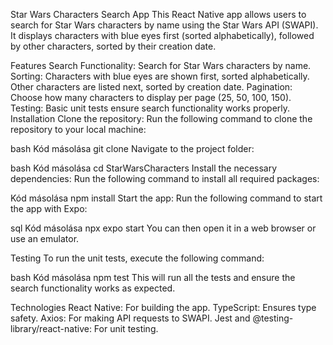Star Wars Characters Search App
This React Native app allows users to search for Star Wars characters by name using the Star Wars API (SWAPI). It displays characters with blue eyes first (sorted alphabetically), followed by other characters, sorted by their creation date.

Features
Search Functionality: Search for Star Wars characters by name.
Sorting:
Characters with blue eyes are shown first, sorted alphabetically.
Other characters are listed next, sorted by creation date.
Pagination: Choose how many characters to display per page (25, 50, 100, 150).
Testing: Basic unit tests ensure search functionality works properly.
Installation
Clone the repository:
Run the following command to clone the repository to your local machine:

bash
Kód másolása
git clone <repo-url>
Navigate to the project folder:

bash
Kód másolása
cd StarWarsCharacters
Install the necessary dependencies:
Run the following command to install all required packages:

Kód másolása
npm install
Start the app:
Run the following command to start the app with Expo:

sql
Kód másolása
npx expo start
You can then open it in a web browser or use an emulator.

Testing
To run the unit tests, execute the following command:

bash
Kód másolása
npm test
This will run all the tests and ensure the search functionality works as expected.

Technologies
React Native: For building the app.
TypeScript: Ensures type safety.
Axios: For making API requests to SWAPI.
Jest and @testing-library/react-native: For unit testing.
